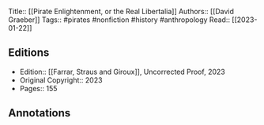 Title:: [[Pirate Enlightenment, or the Real Libertalia]]
Authors:: [[David Graeber]]
Tags:: #pirates #nonfiction #history #anthropology 
Read:: [[2023-01-22]]

## Editions
- Edition:: [[Farrar, Straus and Giroux]], Uncorrected Proof, 2023
- Original Copyright:: 2023
- Pages:: 155

## Annotations
